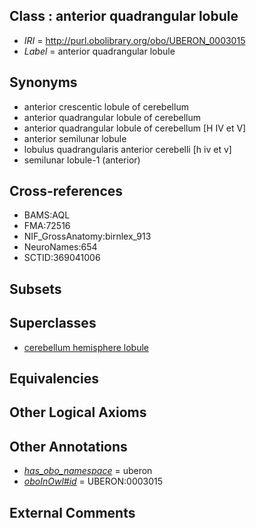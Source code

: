 
## Class : anterior quadrangular lobule

 * *IRI* = http://purl.obolibrary.org/obo/UBERON_0003015
 * *Label* = anterior quadrangular lobule

## Synonyms

 * anterior crescentic lobule of cerebellum
 * anterior quadrangular lobule of cerebellum
 * anterior quadrangular lobule of cerebellum [H IV et V]
 * anterior semilunar lobule
 * lobulus quadrangularis anterior cerebelli [h iv et v]
 * semilunar lobule-1 (anterior)

## Cross-references

 * BAMS:AQL
 * FMA:72516
 * NIF_GrossAnatomy:birnlex_913
 * NeuroNames:654
 * SCTID:369041006

## Subsets


## Superclasses

 * [cerebellum hemisphere lobule](../../UBERON/03/UBERON_0004003.md)

## Equivalencies


## Other Logical Axioms


## Other Annotations

 * *[has_obo_namespace](../../ce/oboInOwl#hasOBONamespace.md)* = uberon
 * *[oboInOwl#id](../../id/oboInOwl#id.md)* = UBERON:0003015

## External Comments

